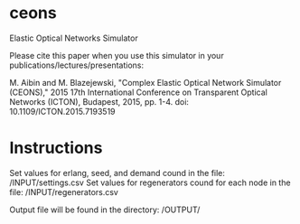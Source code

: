# ceons
Elastic Optical Networks Simulator

Please cite this paper when you use this simulator in your publications/lectures/presentations:

M. Aibin and M. Blazejewski, "Complex Elastic Optical Network Simulator (CEONS)," 2015 17th International Conference on Transparent Optical Networks (ICTON), Budapest, 2015, pp. 1-4.
doi: 10.1109/ICTON.2015.7193519

# Instructions
Set values for erlang, seed, and demand cound in the file: /INPUT/settings.csv
Set values for regenerators cound for each node in the file: /INPUT/regenerators.csv

Output file will be found in the directory: /OUTPUT/
